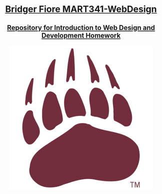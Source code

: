 # <u><p align= "center"><u>Bridger Fiore MART341-WebDesign</p></u>
## <p align= "center">Repository for Introduction to Web Design and Development Homework</p>
<p align= "center"> 
<img width=460 hight=300 src="/Images/logo_-university-of-montana-grizzlies-paw-print.png">
</p><br/>

